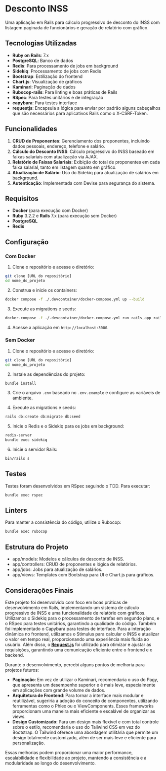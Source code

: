 # Desconto INSS

Uma aplicação em Rails para cálculo progressivo de desconto do INSS com listagem paginada de funcionários e geração de relatório com gráfico.

## Tecnologias Utilizadas

- **Ruby on Rails**: 7.x
- **PostgreSQL**: Banco de dados
- **Redis**: Para processamento de jobs em background
- **Sidekiq**: Processamento de jobs com Redis
- **Bootstrap**: Estilização do frontend
- **Chart.js**: Visualização de gráficos
- **Kaminari**: Paginação de dados
- **Rubocop-rails**: Para linting e boas práticas de Rails
- **RSpec**: Para testes unitários e de integração
- **capybara**: Para testes interface
- **requestjs**: Encapsula a lógica para enviar por padrão alguns cabeçalhos que são necessários para aplicativos Rails como o X-CSRF-Token.

## Funcionalidades

1. **CRUD de Proponentes**: Gerenciamento dos proponentes, incluindo dados pessoais, endereço, telefone e salário.
2. **Cálculo do Desconto INSS**: Cálculo progressivo do INSS baseado em faixas salariais com atualização via AJAX.
3. **Relatório de Faixas Salariais**: Exibição do total de proponentes em cada faixa salarial, tanto em listagem quanto em gráfico.
4. **Atualização de Salário**: Uso do Sidekiq para atualização de salários em background.
5. **Autenticação**: Implementada com Devise para segurança do sistema.

## Requisitos

- **Docker** (para execução com Docker)
- **Ruby** 3.2.2 e **Rails** 7.x (para execução sem Docker)
- **PostgreSQL**
- **Redis**

## Configuração

### Com Docker

1. Clone o repositório e acesse o diretório:

  ```bash
  git clone [URL do repositório]
  cd nome_do_projeto
  ```

2. Construa e inicie os containers:

  ```bash
  docker compose -f ./.devcontainer/docker-compose.yml up --build
  ```

3. Execute as migrations e seeds:

  ```bash
  docker-compose -f ./.devcontainer/docker-compose.yml run rails_app rails db:create db:migrate db:seed
  ```

4. Acesse a aplicação em `http://localhost:3000`.

### Sem Docker

1. Clone o repositório e acesse o diretório:

  ```bash
  git clone [URL do repositório]
  cd nome_do_projeto
  ```

2. Instale as dependências do projeto:

  ```bash
  bundle install
  ```

3. Crie o arquivo `.env` baseado no `.env.example` e configure as variáveis de ambiente.

4. Execute as migrations e seeds:

  ```bash
  rails db:create db:migrate db:seed
  ```

5. Inicie o Redis e o Sidekiq para os jobs em background:

  ```bash
  redis-server
  bundle exec sidekiq
  ```

6. Inicie o servidor Rails:

  ```bash
  bin/rails s
  ```

## Testes

Testes foram desenvolvidos em RSpec seguindo o TDD. Para executar:

```bash
bundle exec rspec
```

## Linters

Para manter a consistência do código, utilize o Rubocop:

```bash
bundle exec rubocop
```

## Estrutura do Projeto

- app/models: Modelos e cálculos de desconto de INSS.
- app/controllers: CRUD de proponentes e lógica de relatórios.
- app/jobs: Jobs para atualização de salários.
- app/views: Templates com Bootstrap para UI e Chart.js para gráficos.

## Considerações Finais

Este projeto foi desenvolvido com foco em boas práticas de desenvolvimento em Rails, implementando um sistema de cálculo progressivo de INSS e uma funcionalidade de relatório com gráficos. Utilizamos o Sidekiq para o processamento de tarefas em segundo plano, e o RSpec para testes unitários, garantindo a qualidade do código. Também foi implementado o Capybara para testes de interface. Para a interação dinâmica no frontend, utilizamos o Stimulus para calcular o INSS e atualizar o valor em tempo real, proporcionando uma experiência mais fluida ao usuário. Além disso, o [**Request.js**](https://github.com/rails/request.js) foi utilizado para otimizar e ajustar as requisições, garantindo uma comunicação eficiente entre o frontend e o backend.

Durante o desenvolvimento, percebi alguns pontos de melhoria para projetos futuros:

- **Paginação**: Em vez de utilizar o Kaminari, recomendaria o uso do Pagy, que apresenta um desempenho superior e é mais leve, especialmente em aplicações com grande volume de dados.
- **Arquitetura de Frontend**: Para tornar a interface mais modular e reutilizável, sugeriria a adoção do conceito de componentes, utilizando ferramentas como o Phlex ou o ViewComponents. Esses frameworks proporcionam uma maneira mais eficiente e escalável de organizar as views.
- **Design Customizado**: Para um design mais flexível e com total controle sobre o estilo, recomendaria o uso do Tailwind CSS em vez do Bootstrap. O Tailwind oferece uma abordagem utilitária que permite um design totalmente customizado, além de ser mais leve e eficiente para personalização.

Essas melhorias podem proporcionar uma maior performance, escalabilidade e flexibilidade ao projeto, mantendo a consistência e a modularidade ao longo do desenvolvimento.
